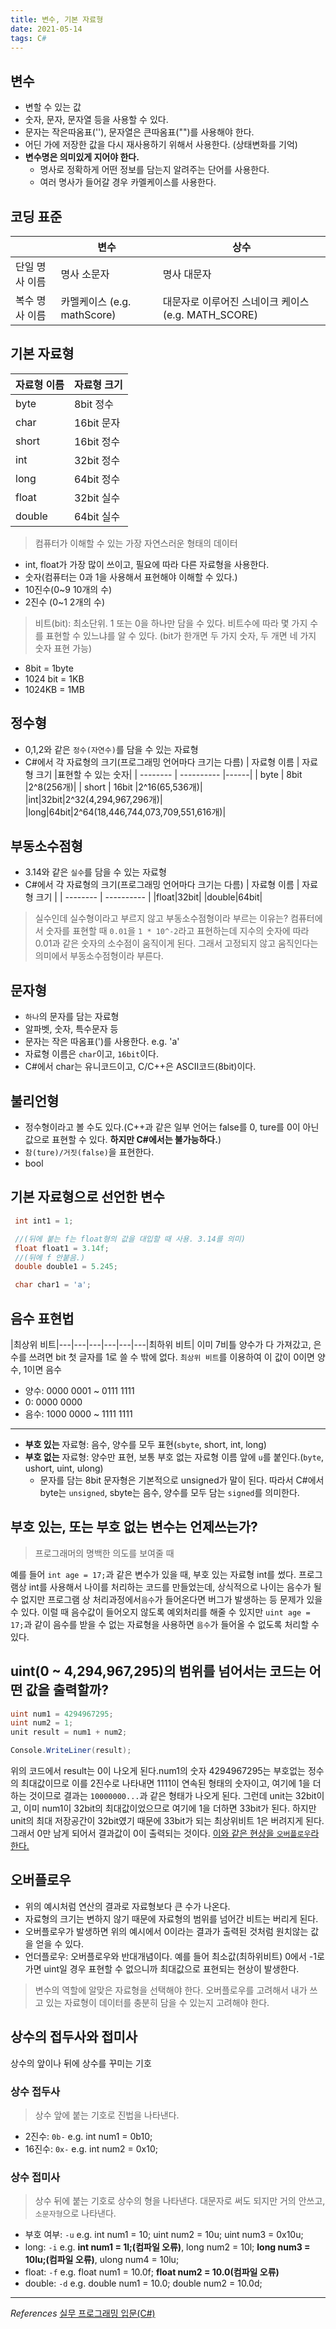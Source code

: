 ```yaml
---
title: 변수, 기본 자료형
date: 2021-05-14
tags: C#
---
```


## 변수

- 변할 수 있는 값
- 숫자, 문자, 문자열 등을 사용할 수 있다.
- 문자는 작은따옴표(''), 문자열은 큰따옴표("")를 사용해야 한다.
- 어딘 가에 저장한 값을 다시 재사용하기 위해서 사용한다. (상태변화를 기억)
- **변수명은 의미있게 지어야 한다.**
  - 명사로 정확하게 어떤 정보를 담는지 알려주는 단어를 사용한다.
  - 여러 명사가 들어갈 경우 카멜케이스를 사용한다.

## 코딩 표준

|                | 변수                        | 상수                                               |
| -------------- | --------------------------- | -------------------------------------------------- |
| 단일 명사 이름 | 명사 소문자                 | 명사 대문자                                        |
| 복수 명사 이름 | 카멜케이스 (e.g. mathScore) | 대문자로 이루어진 스네이크 케이스(e.g. MATH_SCORE) |

## 기본 자료형

| 자료형 이름 | 자료형 크기 |
| ----------- | ----------- |
| byte        | 8bit 정수   |
| char        | 16bit 문자  |
| short       | 16bit 정수  |
| int         | 32bit 정수  |
| long        | 64bit 정수  |
| float       | 32bit 실수  |
| double      | 64bit 실수  |

> 컴퓨터가 이해할 수 있는 가장 자연스러운 형태의 데이터

- int, float가 가장 많이 쓰이고, 필요에 따라 다른 자료형을 사용한다.
- 숫자(컴퓨터는 0과 1을 사용해서 표현해야 이해할 수 있다.)
- 10진수(0~9 10개의 수)
- 2진수 (0~1 2개의 수)

> 비트(bit): 최소단위. 1 또는 0을 하나만 담을 수 있다. 비트수에 따라 몇 가지 수를 표현할 수 있느냐를 알 수 있다. (bit가 한개면 두 가지 숫자, 두 개면 네 가지 숫자 표현 가능)

- 8bit = 1byte
- 1024 bit = 1KB
- 1024KB = 1MB

## 정수형

- 0,1,2와 같은 `정수(자연수)`를 담을 수 있는 자료형
- C#에서 각 자료형의 크기(프로그래밍 언어마다 크기는 다름)
  | 자료형 이름 | 자료형 크기 |표현할 수 있는 숫자|
  | -------- | ---------- |------|
  | byte | 8bit |2^8(256개)|
  | short | 16bit |2^16(65,536개)|
  |int|32bit|2^32(4,294,967,296개)|
  |long|64bit|2^64(18,446,744,073,709,551,616개)|

## 부동소수점형

- 3.14와 같은 `실수`를 담을 수 있는 자료형
- C#에서 각 자료형의 크기(프로그래밍 언어마다 크기는 다름)
  | 자료형 이름 | 자료형 크기 |
  | -------- | ---------- |
  |float|32bit|
  |double|64bit|

> 실수인데 실수형이라고 부르지 않고 부동소수점형이라 부르는 이유는?
> 컴퓨터에서 숫자를 표현할 때 `0.01`을 `1 * 10^-2`라고 표현하는데 지수의 숫자에 따라 0.01과 같은 숫자의 소수점이 움직이게 된다. 그래서 고정되지 않고 움직인다는 의미에서 부동소수점형이라 부른다.

## 문자형

- `하나`의 문자를 담는 자료형
- 알파벳, 숫자, 특수문자 등
- 문자는 작은 따옴표(')를 사용한다. e.g. 'a'
- 자료형 이름은 `char`이고, `16bit`이다.
- C#에서 char는 유니코드이고, C/C++은 ASCII코드(8bit)이다.

## 불리언형

- 정수형이라고 볼 수도 있다.(C++과 같은 일부 언어는 false를 0, ture를 0이 아닌 값으로 표현할 수 있다. **하지만 C#에서는 불가능하다.**)
- `참(ture)/거짓(false)`을 표현한다.
- bool

## 기본 자료형으로 선언한 변수

```c#
 int int1 = 1;

 //(뒤에 붙는 f는 float형의 값을 대입할 때 사용. 3.14를 의미)
 float float1 = 3.14f;
 //(뒤에 f 안붙음.)
 double double1 = 5.245;

 char char1 = 'a';
```

## 음수 표현법

|최상위 비트|---|---|---|---|---|---|최하위 비트|
이미 7비틀 양수가 다 가져갔고, 은수를 쓰려면 bit 첫 글자를 1로 쓸 수 밖에 없다.
`최상위 비트`를 이용하여 이 값이 0이면 양수, 1이면 음수

- 양수: 0000 0001 ~ 0111 1111
- 0: 0000 0000
- 음수: 1000 0000 ~ 1111 1111

---

- **부호 있는** 자료형: 음수, 양수를 모두 표현(`sbyte`, short, int, long)
- **부호 없는** 자료형: 양수만 표현, 보통 부호 없는 자료형 이름 앞에 `u`를 붙인다.(`byte`, ushort, uint, ulong)
  - 문자를 담는 8bit 문자형은 기본적으로 unsigned가 말이 된다. 따라서 C#에서 byte는 `unsigned`, sbyte는 음수, 양수를 모두 담는 `signed`를 의미한다.

## 부호 있는, 또는 부호 없는 변수는 언제쓰는가?

> 프로그래머의 명백한 의도를 보여줄 때

예를 들어 `int age = 17;`과 같은 변수가 있을 때, 부호 있는 자료형 int를 썼다. 프로그램상 int를 사용해서 나이를 처리하는 코드를 만들었는데, 상식적으로 나이는 음수가 될 수 없지만 프로그램 상 처리과정에서`음수`가 들어온다면 버그가 발생하는 등 문제가 있을 수 있다. 이럴 때 음수값이 들어오지 않도록 예외처리를 해줄 수 있지만 `uint age = 17;`과 같이 음수를 받을 수 없는 자료형을 사용하면 `음수`가 들어올 수 없도록 처리할 수 있다.

## uint(0 ~ 4,294,967,295)의 범위를 넘어서는 코드는 어떤 값을 출력할까?

```c#
uint num1 = 4294967295;
uint num2 = 1;
unit result = num1 + num2;

Console.WriteLiner(result);
```

위의 코드에서 result는 0이 나오게 된다.num1의 숫자 4294967295는 부호없는 정수의 최대값이므로 이를 2진수로 나타내면 1111이 연속된 형태의 숫자이고, 여기에 1을 더하는 것이므로 결과는 `10000000...`과 같은 형태가 나오게 된다. 그런데 unit는 32bit이고, 이미 num1이 32bit의 최대값이었으므로 여기에 1을 더하면 33bit가 된다. 하지만 unit의 최대 저장공간이 32bit였기 때문에 33bit가 되는 최상위비트 1은 버려지게 된다. 그래서 0만 남게 되어서 결과값이 0이 출력되는 것이다. <u>이와 같은 현상을 `오버플로우`라 한다.</u>

## 오버플로우

- 위의 예시처럼 연산의 결과로 자료형보다 큰 수가 나온다.
- 자료형의 크기는 변하지 않기 때문에 자료형의 범위를 넘어간 비트는 버리게 된다.
- 오버플로우가 발생하면 위의 예시에서 0이라는 결과가 출력된 것처럼 원치않는 값을 얻을 수 있다.
- 언더플로우: 오버플로우와 반대개념이다. 예를 들어 최소값(최하위비트) 0에서 -1로 가면 uint일 경우 표현할 수 없으니까 최대값으로 표현되는 현상이 발생한다.

> 변수의 역할에 알맞은 자료형을 선택해야 한다.
> 오버플로우를 고려해서 내가 쓰고 있는 자료형이 데이터를 충분히 담을 수 있는지 고려해야 한다.

## 상수의 접두사와 접미사

상수의 앞이나 뒤에 상수를 꾸미는 기호

### 상수 접두사

> 상수 앞에 붙는 기호로 진법을 나타낸다.

- 2진수: `0b-` e.g. int num1 = 0b10;
- 16진수: `0x-` e.g. int num2 = 0x10;

### 상수 접미사

> 상수 뒤에 붙는 기호로 상수의 형을 나타낸다. 대문자로 써도 되지만 거의 안쓰고, `소문자형`으로 나타낸다.

- 부호 여부: `-u` e.g. int num1 = 10; uint num2 = 10u; uint num3 = 0x10u;
- long: `-i` e.g. **int num1 = 1l;(컴파일 오류)**, long num2 = 10l; **long num3 = 10lu;(컴파일 오류)**, ulong num4 = 10lu;
- float: `-f` e.g. float num1 = 10.0f; **float num2 = 10.0(컴파일 오류)**
- double: `-d` e.g. double num1 = 10.0; double num2 = 10.0d;

---

_References_
[실무 프로그래밍 입문(C#)](https://www.udemy.com/share/101tfkAEYTcVxXTXQJ/)
